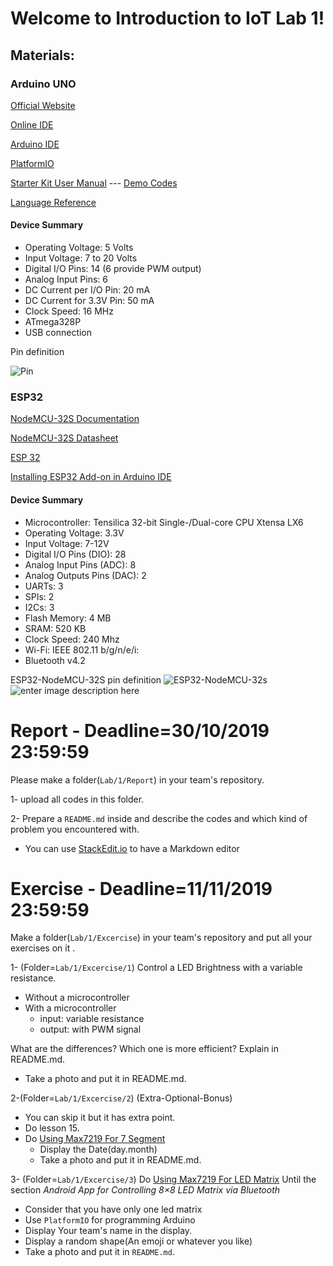 # Welcome to Introduction to IoT Lab 1!

## Materials:
### Arduino UNO
[Official Website](https://arduino.cc)

[Online IDE](https://create.arduino.cc/)

[Arduino IDE](https://www.arduino.cc/en/Main/Software)

[PlatformIO](https://platformio.org/)

[Starter Kit User Manual](https://www.elecrow.com/download/Starter%20Kit%20for%20Arduino(user%20manual).pdf) --- [Demo Codes](https://www.elecrow.com/download/Arduino_Demo_Code.zip)

[Language Reference](http://wiring.org.co/reference/) 

#### Device Summary
-   Operating Voltage: 5 Volts
-   Input Voltage: 7 to 20 Volts
-   Digital I/O Pins: 14 (6 provide PWM output)
-   Analog Input Pins: 6
-   DC Current per I/O Pin: 20 mA
-   DC Current for 3.3V Pin: 50 mA
-   Clock Speed: 16 MHz
-   ATmega328P
-   USB connection

Pin definition

![Pin](https://components101.com/sites/default/files/component_pin/Arduino-Uno-Pin-Diagram.png)
### ESP32
[NodeMCU-32S Documentation](https://nodemcu.readthedocs.io/en/dev-esp32/)

[NodeMCU-32S Datasheet](https://wiki.ai-thinker.com/_media/esp32/docs/nodemcu-32s_product_specification.pdf)

[ESP 32](http://esp32.net/)

[Installing ESP32 Add-on in Arduino IDE](https://randomnerdtutorials.com/installing-the-esp32-board-in-arduino-ide-windows-instructions/)
#### Device Summary
-   Microcontroller: Tensilica 32-bit Single-/Dual-core CPU Xtensa LX6
-   Operating Voltage: 3.3V  
-   Input Voltage: 7-12V
-   Digital I/O Pins (DIO): 28  
-   Analog Input Pins (ADC): 8
-   Analog Outputs Pins (DAC): 2 
-   UARTs: 3
-   SPIs: 2
-   I2Cs: 3
-   Flash Memory: 4 MB
-   SRAM: 520 KB
-   Clock Speed: 240 Mhz
-   Wi-Fi: IEEE 802.11 b/g/n/e/i:
- Bluetooth v4.2
  
ESP32-NodeMCU-32S pin definition
![ESP32-NodeMCU-32s](http://www.shenzhen2u.com/image/catalog/Module/NodeMCU-32S/nodemcu_32s_pin.png)
![enter image description here](https://docs.zerynth.com/latest/_images/nodemcu_esp32_pin.jpg)


# Report - Deadline=30/10/2019 23:59:59
 Please make a folder(`Lab/1/Report`) in your team's repository.
 
 1- upload all codes in this folder.
 
 2- Prepare a `README.md` inside and describe the codes and which kind of problem you encountered with.
 
 - You can use [StackEdit.io](https://stackedit.io/app) to have a Markdown editor
 
 # Exercise - Deadline=11/11/2019 23:59:59
 Make a folder(`Lab/1/Excercise`) in your team's repository and put all your exercises on it . 
 
1- (Folder=`Lab/1/Excercise/1`) Control a LED Brightness with a variable resistance.
- Without a microcontroller
- With a microcontroller
  - input: variable resistance
  - output: with PWM signal
  
What are the differences?
Which one is more efficient? Explain in README.md.
- Take a photo and put it in README.md.

2-(Folder=`Lab/1/Excercise/2`) (Extra-Optional-Bonus) 
  - You can skip it but it has extra point.
  - Do lesson 15.
  - Do [Using Max7219 For 7 Segment](https://thecustomizewindows.com/2017/11/arduino-max-7219-cng-basic-circuit-led-7-segment-displays/)
     - Display the Date(day.month)
     - Take a photo and put it in README.md.


3- (Folder=`Lab/1/Excercise/3`) Do [Using Max7219 For LED Matrix](https://howtomechatronics.com/tutorials/arduino/8x8-led-matrix-max7219-tutorial-scrolling-text-android-control-via-bluetooth/) Until the section *Android App for Controlling 8×8 LED Matrix via Bluetooth*
- Consider that you have only one led matrix
- Use `PlatformIO` for programming Arduino
- Display Your team's name in the display.
- Display a random shape(An emoji or whatever you like)
- Take a photo and put it in `README.md`.

